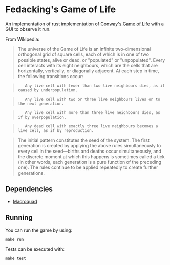 # Fedacking's Game of Life

An implementation of rust implementation of [Conway's Game of Life](https://en.wikipedia.org/wiki/Conway%27s_Game_of_Life) with a GUI to observe it run.

From Wikipedia:



>    The universe of the Game of Life is an infinite two-dimensional orthogonal grid of square cells, each of which is in one of two possible states, alive or dead, or "populated" or "unpopulated". Every cell interacts with its eight neighbours, which are the cells that are horizontally, vertically, or diagonally adjacent. At each step in time, the following transitions occur:

>        Any live cell with fewer than two live neighbours dies, as if caused by underpopulation.

>        Any live cell with two or three live neighbours lives on to the next generation.

>        Any live cell with more than three live neighbours dies, as if by overpopulation.

>        Any dead cell with exactly three live neighbours becomes a live cell, as if by reproduction.

>    The initial pattern constitutes the seed of the system. The first generation is created by applying the above rules simultaneously to every cell in the seed—births and deaths occur simultaneously, and the discrete moment at which this happens is sometimes called a tick (in other words, each generation is a pure function of the preceding one). The rules continue to be applied repeatedly to create further generations.

## Dependencies

* [Macroquad](https://github.com/not-fl3/macroquad)

## Running

You can run the game by using:

```
make run
```

Tests can be executed with:

```
make test
```
